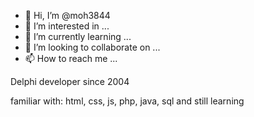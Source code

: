 - 👋 Hi, I’m @moh3844
- 👀 I’m interested in ...
- 🌱 I’m currently learning ...
- 💞️ I’m looking to collaborate on ...
- 📫 How to reach me ...

<!---
moh3844/moh3844 is a ✨ special ✨ repository because its `README.md` (this file) appears on your GitHub profile.
You can click the Preview link to take a look at your changes.

--->Delphi developer since 2004
familiar with: html, css, js, php, java, sql and still learning
